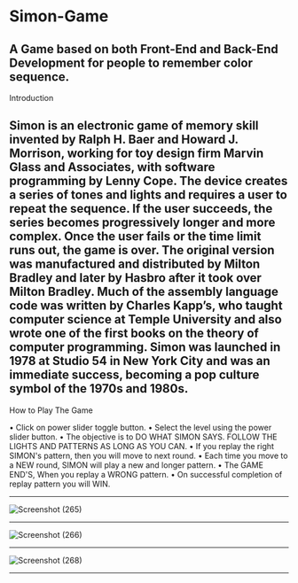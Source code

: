 # Simon-Game
A Game based on both Front-End and Back-End Development for people to remember color sequence.
----------------------------------------------------------------------------------------------------------------------------------------------------------------------

Introduction

Simon is an electronic game of memory skill invented by Ralph H. Baer and Howard J. Morrison, working for toy design firm Marvin Glass and Associates, with software programming by Lenny Cope. The device creates a series of tones and lights and requires a user to repeat the sequence. If the user succeeds, the series becomes progressively longer and more complex. Once the user fails or the time limit runs out, the game is over. The original version was manufactured and distributed by Milton Bradley and later by Hasbro after it took over Milton Bradley. Much of the assembly language code was written by Charles Kapp’s, who taught computer science at Temple University and also wrote one of the first books on the theory of computer programming. Simon was launched in 1978 at Studio 54 in New York City and was an immediate success, becoming a pop culture symbol of the 1970s and 1980s.
----------------------------------------------------------------------------------------------------------------------------------------------------------------------

How to Play The Game

•	Click on power slider toggle button.
•	Select the level using the power slider button.
•	The objective is to DO WHAT SIMON SAYS. FOLLOW THE LIGHTS AND PATTERNS AS LONG AS YOU CAN.
•	If you replay the right SIMON's pattern, then you will move to next round.
•	Each time you move to a NEW round, SIMON will play a new and longer pattern.
•	The GAME END'S, When you replay a WRONG pattern.
•	On successful completion of replay pattern you will WIN.

----------------------------------------------------------------------------------------------------------------------------------------------------------------------

![Screenshot (265)](https://user-images.githubusercontent.com/106296345/194259550-48d328f4-712a-4f11-a6f2-72c2e2ac8476.png)

----------------------------------------------------------------------------------------------------------------------------------------------------------------------

![Screenshot (266)](https://user-images.githubusercontent.com/106296345/194259636-b8993729-7747-49d3-876b-3be68339ee1c.png)

----------------------------------------------------------------------------------------------------------------------------------------------------------------------

![Screenshot (268)](https://user-images.githubusercontent.com/106296345/194259721-c8d2c232-5f6e-4ec1-b531-96f875c111de.png)

----------------------------------------------------------------------------------------------------------------------------------------------------------------------
